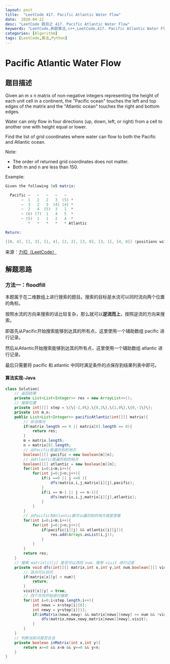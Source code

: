 ```yaml
---
layout: post
title:  "LeetCode 417. Pacific Atlantic Water Flow"
date:  2020-04-22
desc: "LeetCode 题目之 417. Pacific Atlantic Water Flow"
keywords: "LeetCode,刷题算法,c++,LeetCode,417. Pacific Atlantic Water Flow"
categories: [Algorithm]
tags: [LeetCode,算法,Python]
---
```

# Pacific Atlantic Water Flow

## 题目描述

Given an m x n matrix of non-negative integers representing the height of each unit cell in a continent, the "Pacific ocean" touches the left and top edges of the matrix and the "Atlantic ocean" touches the right and bottom edges.

Water can only flow in four directions (up, down, left, or right) from a cell to another one with height equal or lower.

Find the list of grid coordinates where water can flow to both the Pacific and Atlantic ocean.

Note:

- The order of returned grid coordinates does not matter.
- Both m and n are less than 150.
 

Example:

```s
Given the following 5x5 matrix:

  Pacific ~   ~   ~   ~   ~ 
       ~  1   2   2   3  (5) *
       ~  3   2   3  (4) (4) *
       ~  2   4  (5)  3   1  *
       ~ (6) (7)  1   4   5  *
       ~ (5)  1   1   2   4  *
          *   *   *   *   * Atlantic

Return:

[[0, 4], [1, 3], [1, 4], [2, 2], [3, 0], [3, 1], [4, 0]] (positions with parentheses in above matrix).
```

来源：[力扣（LeetCode）](https://leetcode-cn.com/problems/pacific-atlantic-water-flow)

## 解题思路

### 方法一：floodfill

本题属于在二维数组上进行搜索的题目。搜索的目标是水流可以同时流向两个位置的角标。

按照水流的方向来搜索的话比较复杂，那么就可以**逆流而上**，按照逆流的方向来搜索。

即首先从Pacific开始搜索能够到达其的所有点，这里使用一个辅助数组 pacific 进行记录。

然后从Atlantic开始搜索能够到达其的所有点，这里使用一个辅助数组 atlantic 进行记录。

最后只需要将 pacific 和 atlantic 中同时满足条件的点保存到结果列表中即可。

#### 算法实现-Java

```java
class Solution{
    // 返回结果
    private List<List<Integer>> res = new ArrayList<>();
    // 搜索位置
    private int[][] step = \{\{-1,0\},\{0,1\},\{1,0\},\{0,-1\}\};
    private int m,n;
    public List<List<Integer>> pacificAtlantic(int[][] matrix){
        // 非法情况
        if(matrix.length == 0 || matrix[0].length == 0){
            return res;
        }
        m = matrix.length;
        n = matrix[0].length;
        // 从Pacific能遍历到的地方
        boolean[][] pacific = new boolean[m][n];
        // 从Atlantic能遍历到的地方
        boolean[][] atlantic = new boolean[m][n];
        for(int i=0;i<m;i++){
            for(int j=0;j<n;j++){
                if(i ==0 || j ==0 ){
                    dfs(matrix,i,j,matrix[i][j],pacific);
                }
                if(i == m-1 || j == n-1){
                    dfs(matrix,i,j,matrix[i][j],atlantic);
                }
            }
        }
        // 从Pacific和Atlantic都可以遍历到的地方就是答案
        for(int i=0;i<m;i++){
            for(int j=0;j<n;j++){
                if(pacific[i][j] && atlantic[i][j]){
                    res.add(Arrays.asList(i,j));
                }
            }
        }
        return res;
    }
    // 搜索 matrix[i][j] 是否可以流向 num，使用 visit 进行记录
    private void dfs(int[][] matrix,int x,int y,int num,boolean[][] visit){
        // 该点可以访问
        if(matrix[x][y] < num){
            return;
        }
        visit[x][y] = true;
        // 四个方向开始进行搜索
        for(int i=0;i<step.length;i++){
            int newx = x+step[i][0];
            int newy = y+step[i][1];
            if(inMatrix(newx,newy) && matrix[newx][newy] >= num && !visit[newx][newy]){
                dfs(matrix,newx,newy,matrix[newx][newy],visit);
            }
        }
    }
    // 判断当前点是否合法
    private boolean inMatrix(int x,int y){
        return x>=0 && x<m && y>=0 && y<n;
    }
}
```